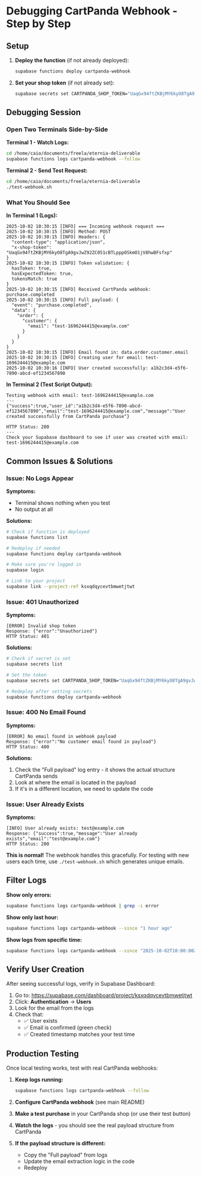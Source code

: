 # Debugging CartPanda Webhook - Step by Step

## Setup

1. **Deploy the function** (if not already deployed):
   ```bash
   supabase functions deploy cartpanda-webhook
   ```

2. **Set your shop token** (if not already set):
   ```bash
   supabase secrets set CARTPANDA_SHOP_TOKEN="UaqGx94ftZKBjMY6kyO8TgA9gvJwZ92ZC051cBTLpppOSkmO1jV8hwBFsfxp"
   ```

## Debugging Session

### Open Two Terminals Side-by-Side

**Terminal 1 - Watch Logs:**
```bash
cd /home/caio/documents/freela/eternia-deliverable
supabase functions logs cartpanda-webhook --follow
```

**Terminal 2 - Send Test Request:**
```bash
cd /home/caio/documents/freela/eternia-deliverable
./test-webhook.sh
```

### What You Should See

**In Terminal 1 (Logs):**
```
2025-10-02 10:30:15 [INFO] === Incoming webhook request ===
2025-10-02 10:30:15 [INFO] Method: POST
2025-10-02 10:30:15 [INFO] Headers: {
  "content-type": "application/json",
  "x-shop-token": "UaqGx94ftZKBjMY6kyO8TgA9gvJwZ92ZC051cBTLpppOSkmO1jV8hwBFsfxp"
}
2025-10-02 10:30:15 [INFO] Token validation: {
  hasToken: true,
  hasExpectedToken: true,
  tokensMatch: true
}
2025-10-02 10:30:15 [INFO] Received CartPanda webhook: purchase.completed
2025-10-02 10:30:15 [INFO] Full payload: {
  "event": "purchase.completed",
  "data": {
    "order": {
      "customer": {
        "email": "test-1696244415@example.com"
      }
    }
  }
}
2025-10-02 10:30:15 [INFO] Email found in: data.order.customer.email
2025-10-02 10:30:15 [INFO] Creating user for email: test-1696244415@example.com
2025-10-02 10:30:16 [INFO] User created successfully: a1b2c3d4-e5f6-7890-abcd-ef1234567890
```

**In Terminal 2 (Test Script Output):**
```
Testing webhook with email: test-1696244415@example.com
---
{"success":true,"user_id":"a1b2c3d4-e5f6-7890-abcd-ef1234567890","email":"test-1696244415@example.com","message":"User created successfully from CartPanda purchase"}

HTTP Status: 200
---
Check your Supabase dashboard to see if user was created with email: test-1696244415@example.com
```

## Common Issues & Solutions

### Issue: No Logs Appear

**Symptoms:**
- Terminal shows nothing when you test
- No output at all

**Solutions:**
```bash
# Check if function is deployed
supabase functions list

# Redeploy if needed
supabase functions deploy cartpanda-webhook

# Make sure you're logged in
supabase login

# Link to your project
supabase link --project-ref ksxqdqycevtbmwetjtwt
```

### Issue: 401 Unauthorized

**Symptoms:**
```
[ERROR] Invalid shop token
Response: {"error":"Unauthorized"}
HTTP Status: 401
```

**Solutions:**
```bash
# Check if secret is set
supabase secrets list

# Set the token
supabase secrets set CARTPANDA_SHOP_TOKEN="UaqGx94ftZKBjMY6kyO8TgA9gvJwZ92ZC051cBTLpppOSkmO1jV8hwBFsfxp"

# Redeploy after setting secrets
supabase functions deploy cartpanda-webhook
```

### Issue: 400 No Email Found

**Symptoms:**
```
[ERROR] No email found in webhook payload
Response: {"error":"No customer email found in payload"}
HTTP Status: 400
```

**Solutions:**
1. Check the "Full payload" log entry - it shows the actual structure CartPanda sends
2. Look at where the email is located in the payload
3. If it's in a different location, we need to update the code

### Issue: User Already Exists

**Symptoms:**
```
[INFO] User already exists: test@example.com
Response: {"success":true,"message":"User already exists","email":"test@example.com"}
HTTP Status: 200
```

**This is normal!** The webhook handles this gracefully. For testing with new users each time, use `./test-webhook.sh` which generates unique emails.

## Filter Logs

**Show only errors:**
```bash
supabase functions logs cartpanda-webhook | grep -i error
```

**Show only last hour:**
```bash
supabase functions logs cartpanda-webhook --since "1 hour ago"
```

**Show logs from specific time:**
```bash
supabase functions logs cartpanda-webhook --since "2025-10-02T10:00:00Z"
```

## Verify User Creation

After seeing successful logs, verify in Supabase Dashboard:

1. Go to: https://supabase.com/dashboard/project/ksxqdqycevtbmwetjtwt
2. Click: **Authentication** → **Users**
3. Look for the email from the logs
4. Check that:
   - ✅ User exists
   - ✅ Email is confirmed (green check)
   - ✅ Created timestamp matches your test time

## Production Testing

Once local testing works, test with real CartPanda webhooks:

1. **Keep logs running:**
   ```bash
   supabase functions logs cartpanda-webhook --follow
   ```

2. **Configure CartPanda webhook** (see main README)

3. **Make a test purchase** in your CartPanda shop (or use their test button)

4. **Watch the logs** - you should see the real payload structure from CartPanda

5. **If the payload structure is different:**
   - Copy the "Full payload" from logs
   - Update the email extraction logic in the code
   - Redeploy
